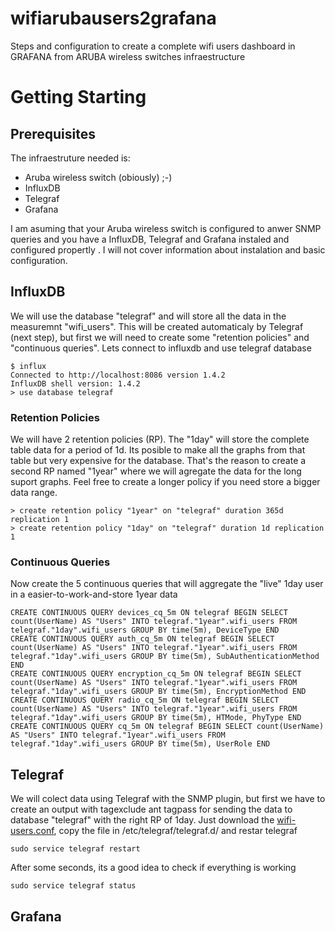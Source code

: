 # wifiarubausers2grafana

Steps and configuration to create a complete wifi users dashboard in GRAFANA from ARUBA wireless switches infraestructure


# Getting Starting

## Prerequisites
The infraestruture needed is:
- Aruba wireless switch (obiously) ;-)
- InfluxDB
- Telegraf
- Grafana

I am asuming that your Aruba wireless switch is configured to anwer SNMP queries and you have a InfluxDB, Telegraf and Grafana instaled and configured propertly . I will not cover information about instalation and basic configuration.

## InfluxDB
We will use the database "telegraf" and will store all the data in the measuremnt "wifi_users". This will be created automaticaly by Telegraf (next step), but first we will need to create some "retention policies" and "continuous queries". Lets connect to influxdb and use telegraf database
```
$ influx
Connected to http://localhost:8086 version 1.4.2
InfluxDB shell version: 1.4.2
> use database telegraf
```
### Retention Policies
We will have 2 retention policies (RP). The "1day" will store the complete table data for a period of 1d. Its posible to make all the graphs from that table but very expensive for the database. That's the reason to create a second RP named "1year" where we will agregate the data for the long suport graphs. Feel free to create a longer policy if you need store a bigger data range.
```
> create retention policy "1year" on "telegraf" duration 365d replication 1
> create retention policy "1day" on "telegraf" duration 1d replication 1
```
### Continuous Queries
Now create the 5 continuous queries that will aggregate the "live" 1day user in a easier-to-work-and-store 1year data
```
CREATE CONTINUOUS QUERY devices_cq_5m ON telegraf BEGIN SELECT count(UserName) AS "Users" INTO telegraf."1year".wifi_users FROM telegraf."1day".wifi_users GROUP BY time(5m), DeviceType END
CREATE CONTINUOUS QUERY auth_cq_5m ON telegraf BEGIN SELECT count(UserName) AS "Users" INTO telegraf."1year".wifi_users FROM telegraf."1day".wifi_users GROUP BY time(5m), SubAuthenticationMethod END
CREATE CONTINUOUS QUERY encryption_cq_5m ON telegraf BEGIN SELECT count(UserName) AS "Users" INTO telegraf."1year".wifi_users FROM telegraf."1day".wifi_users GROUP BY time(5m), EncryptionMethod END
CREATE CONTINUOUS QUERY radio_cq_5m ON telegraf BEGIN SELECT count(UserName) AS "Users" INTO telegraf."1year".wifi_users FROM telegraf."1day".wifi_users GROUP BY time(5m), HTMode, PhyType END
CREATE CONTINUOUS QUERY cq_5m ON telegraf BEGIN SELECT count(UserName) AS "Users" INTO telegraf."1year".wifi_users FROM telegraf."1day".wifi_users GROUP BY time(5m), UserRole END
```
## Telegraf
We will colect data using Telegraf with the SNMP plugin, but first we have to create an output with tagexclude ant tagpass for sending the data to database "telegraf" with the right RP of 1day. Just download the [wifi-users.conf](https://github.com/vbarahona/wifiarubausers2grafana/raw/master/wifi-users.conf), copy the file in /etc/telegraf/telegraf.d/ and restar telegraf
```
sudo service telegraf restart
```
After some seconds, its a good idea to check if everything is working
```
sudo service telegraf status
```
## Grafana
